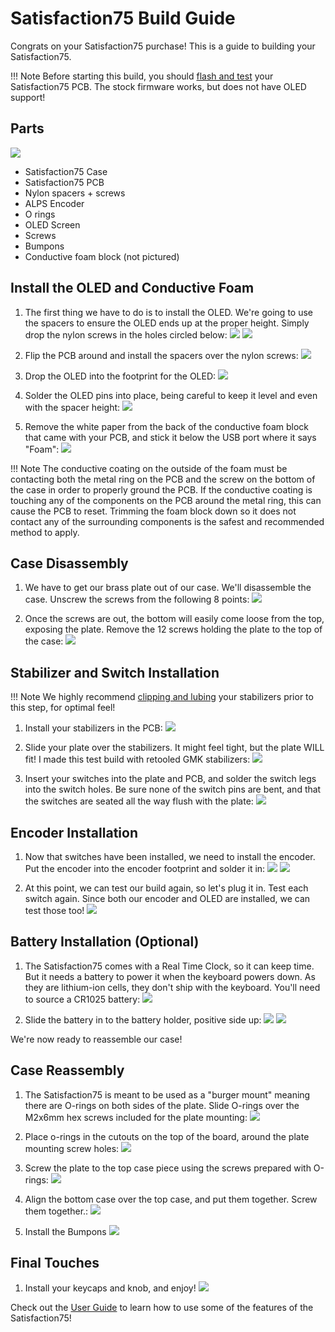 # Satisfaction75 Build Guide

Congrats on your Satisfaction75 purchase! This is a guide to building your Satisfaction75.

!!! Note
    Before starting this build, you should [flash and test](flashing.md) your Satisfaction75 PCB. The stock firmware works, but does not have OLED support!

## Parts

![](../images/satisfaction75/parts.jpg)

* Satisfaction75 Case
* Satisfaction75 PCB
* Nylon spacers + screws
* ALPS Encoder
* O rings
* OLED Screen
* Screws
* Bumpons
* Conductive foam block (not pictured)

## Install the OLED and Conductive Foam

1. The first thing we have to do is to install the OLED. We're going to use the spacers to ensure the OLED ends up at the proper height. Simply drop the nylon screws in the holes circled below:
    ![](../images/satisfaction75/oled_screw_holes.jpg)
    ![](../images/satisfaction75/oled_screws_installed.jpg)

1. Flip the PCB around and install the spacers over the nylon screws:
    ![](../images/satisfaction75/oled_spacers_installed.jpg)

1. Drop the OLED into the footprint for the OLED:
    ![](../images/satisfaction75/install_oled.jpg)

1. Solder the OLED pins into place, being careful to keep it level and even with the spacer height:
    ![](../images/satisfaction75/solder_oled_pins.jpg)
    
1. Remove the white paper from the back of the conductive foam block that came with your PCB, and stick it below the USB port where it says "Foam":
    ![](../images/satisfaction75/foam_installed.jpg)
    
!!! Note
    The conductive coating on the outside of the foam must be contacting both the metal ring on the PCB and the screw on the bottom of the case in order to properly ground the PCB. If the conductive coating is touching any of the components on the PCB around the metal ring, this can cause the PCB to reset. Trimming the foam block down so it does not contact any of the surrounding components is the safest and recommended method to apply.

## Case Disassembly

1. We have to get our brass plate out of our case. We'll disassemble the case. Unscrew the screws from the following 8 points:
    ![](../images/satisfaction75/case_disassembly.jpg)

1. Once the screws are out, the bottom will easily come loose from the top, exposing the plate. Remove the 12 screws holding the plate to the top of the case:
    ![](../images/satisfaction75/plate_exposed.jpg)

## Stabilizer and Switch Installation

!!! Note
    We highly recommend [clipping and lubing](https://www.youtube.com/watch?v=cD5Zj-ZgMLA) your stabilizers prior to this step, for optimal feel!

1. Install your stabilizers in the PCB:
    ![](../images/satisfaction75/install_stabs.jpg)

1. Slide your plate over the stabilizers. It might feel tight, but the plate WILL fit! I made this test build with retooled GMK stabilizers:
    ![](../images/satisfaction75/stabs_installed_plate.jpg)

1. Insert your switches into the plate and PCB, and solder the switch legs into the switch holes. Be sure none of the switch pins are bent, and that the switches are seated all the way flush with the plate:
    ![](../images/satisfaction75/switches_installed.jpg)

## Encoder Installation

1. Now that switches have been installed, we need to install the encoder. Put the encoder into the encoder footprint and solder it in:
    ![](../images/satisfaction75/encoder_installation.jpg)
    ![](../images/satisfaction75/encoder_installed.jpg)

1. At this point, we can test our build again, so let's plug it in. Test each switch again. Since both our encoder and OLED are installed, we can test those too!
    ![](../images/satisfaction75/test_plate_assembly.jpg)

## Battery Installation (Optional)
1. The Satisfaction75 comes with a Real Time Clock, so it can keep time. But it needs a battery to power it when the keyboard powers down. As they are lithium-ion cells, they don't ship with the keyboard. You'll need to source a CR1025 battery:
    ![](../images/satisfaction75/cr1025.jpg)

1. Slide the battery in to the battery holder, positive side up:
    ![](../images/satisfaction75/battery_sliding.jpg)
    ![](../images/satisfaction75/battery_installed.jpg)


We're now ready to reassemble our case!

## Case Reassembly

1. The Satisfaction75 is meant to be used as a "burger mount" meaning there are O-rings on both sides of the plate. Slide O-rings over the M2x6mm hex screws included for the plate mounting:
    ![](../images/satisfaction75/burger_screws.jpg)

1. Place o-rings in the cutouts on the top of the board, around the plate mounting screw holes:
    ![](../images/satisfaction75/install_oring_top.jpg)

1. Screw the plate to the top case piece using the screws prepared with O-rings:
    ![](../images/satisfaction75/burger_mounted.jpg)

1. Align the bottom case over the top case, and put them together. Screw them together.:
    ![](../images/satisfaction75/case_disassembly.jpg)

1. Install the Bumpons
    ![](../images/satisfaction75/bumpons.jpg)


## Final Touches
1. Install your keycaps and knob, and enjoy!
    ![](../images/satisfaction75/finished.jpg)


Check out the [User Guide](user_guide.md) to learn how to use some of the features of the Satisfaction75!
